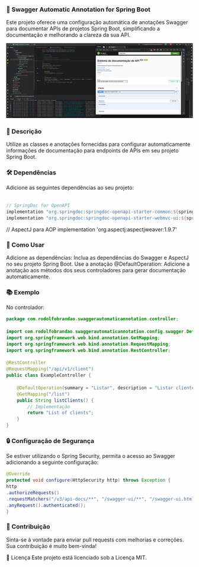 ### 🌟 Swagger Automatic Annotation for Spring Boot
Este projeto oferece uma configuração automática de anotações Swagger para documentar APIs de projetos Spring Boot, simplificando a documentação e melhorando a clareza da sua API.


<div align="center">
<img src="https://github.com/RodolfoBrandaoOficial/Swagger-Automatic-Annotation/blob/main/srcGitHub/autodocanotation.png?raw=true" width="700px" />
</div>


### 📜 Descrição
Utilize as classes e anotações fornecidas para configurar automaticamente informações de documentação para endpoints de APIs em seu projeto Spring Boot.

### 🛠️ Dependências
Adicione as seguintes dependências ao seu projeto:

```gradle

// SpringDoc for OpenAPI
implementation "org.springdoc:springdoc-openapi-starter-common:${springdocVersion}"
implementation "org.springdoc:springdoc-openapi-starter-webmvc-ui:${springdocVersion}"
```
// AspectJ para AOP
implementation 'org.aspectj:aspectjweaver:1.9.7'
### 🚀 Como Usar
Adicione as dependências: Inclua as dependências do Swagger e AspectJ no seu projeto Spring Boot.
Use a anotação @DefaultOperation: Adicione a anotação aos métodos dos seus controladores para gerar documentação automaticamente.
### 📚 Exemplo
No controlador:

```java
package com.rodolfobrandao.swaggerautomaticannotation.controller;

import com.rodolfobrandao.swaggerautomaticannotation.config.swagger.DefaultOperation;
import org.springframework.web.bind.annotation.GetMapping;
import org.springframework.web.bind.annotation.RequestMapping;
import org.springframework.web.bind.annotation.RestController;

@RestController
@RequestMapping("/api/v1/client")
public class ExampleController {

    @DefaultOperation(summary = "Listar", description = "Listar clientes", tags = {"Cliente"})
    @GetMapping("/list")
    public String listClients() {
        // Implementação
        return "List of clients";
    }
}
```
### 🔒 Configuração de Segurança
Se estiver utilizando o Spring Security, permita o acesso ao Swagger adicionando a seguinte configuração:

```java
@Override
protected void configure(HttpSecurity http) throws Exception {
http
.authorizeRequests()
.requestMatchers("/v3/api-docs/**", "/swagger-ui/**", "/swagger-ui.html").permitAll()
.anyRequest().authenticated();
}
```
### 🤝 Contribuição
Sinta-se à vontade para enviar pull requests com melhorias e correções. Sua contribuição é muito bem-vinda!

📜 Licença
Este projeto está licenciado sob a Licença MIT.
